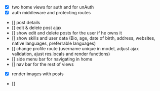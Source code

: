 - [x] two home views for auth and for unAuth
- [x] auth middleware and protecting routes
- [] post details
- [] edit & delete post ajax
- [] show edit and delete posts for the user if he owns it
- [] show skills and user data (Bio, age, date of birth, address, websites, native languages, preferrable languages)
- [] change profile route (username unique in model, adjust ajax validation, ajust res.locals and render functions)
- [] side menu bar for navigating in home
- [] nav bar for the rest of views
- [X] render images with posts
- []
